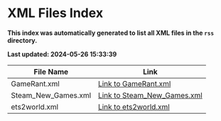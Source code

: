 # XML Files Index
**This index was automatically generated to list all XML files in the `rss` directory.**

**Last updated: 2024-05-26 15:33:39**

| File Name | Link |
|-----------|------|
| GameRant.xml | [Link to GameRant.xml](./GameRant.xml) |
| Steam_New_Games.xml | [Link to Steam_New_Games.xml](./Steam_New_Games.xml) |
| ets2world.xml | [Link to ets2world.xml](./ets2world.xml) |
